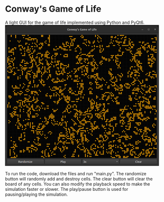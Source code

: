 # Conway's Game of Life
A light GUI for the game of life implemented using Python and PyQt6.
![image](example.png)

To run the code, download the files and run "main.py". The randomize button will randomly add and destroy cells. The clear button will clear the board of any cells. You can also modify the playback speed to make the simulation faster or slower. The play/pause button is used for pausing/playing the simulation. 
